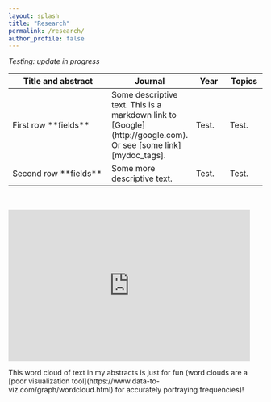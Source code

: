 ```yaml
---
layout: splash
title: "Research"
permalink: /research/
author_profile: false
---
```


*Testing: update in progress*


<table>
<colgroup>
<col width="50%" />
<col width="20%" />
<col width="15%" />
<col width="15%" />
</colgroup>
<thead>
<tr class="header">
<th>Title and abstract</th>
<th>Journal</th>
<th>Year</th>
<th>Topics</th>
</tr>
</thead>
<tbody>
<tr>
<td markdown="span">First row **fields**</td>
<td markdown="span">Some descriptive text. This is a markdown link to [Google](http://google.com). Or see [some link][mydoc_tags].</td>
<td markdown="span">Test.</td>
<td markdown="span">Test.</td>
</tr>
<tr>
<td markdown="span">Second row **fields**</td>
<td markdown="span">Some more descriptive text.
<td markdown="span">Test.</td>
<td markdown="span">Test.</td>
</td>
</tr>
</tbody>
</table>
      
<br>

 <p float="left">
   <iframe width="95%" height="300px" scrolling="no" frameBorder="0" style="position:relative; top: 0px; left: 0px;" src="https://www.trevorincerti.com/files/abstract_wordcloud.html"></iframe>
</p>
This word cloud of text in my abstracts is just for fun (word clouds are a [poor visualization tool](https://www.data-to-viz.com/graph/wordcloud.html) for accurately portraying frequencies)!


